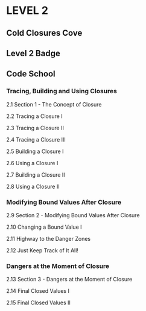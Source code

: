 # LEVEL 2
## Cold Closures Cove

## Level 2 Badge
## Code School
### Tracing, Building and Using Closures

2.1 Section 1 - The Concept of Closure

2.2 Tracing a Closure I

2.3 Tracing a Closure II

2.4 Tracing a Closure III

2.5 Building a Closure I

2.6 Using a Closure I

2.7 Building a Closure II

2.8 Using a Closure II

### Modifying Bound Values After Closure
2.9 Section 2 - Modifying Bound Values After Closure

2.10 Changing a Bound Value I

2.11 Highway to the Danger Zones

2.12 Just Keep Track of It All!
### Dangers at the Moment of Closure

2.13 Section 3 - Dangers at the Moment of Closure

2.14 Final Closed Values I

2.15 Final Closed Values II
